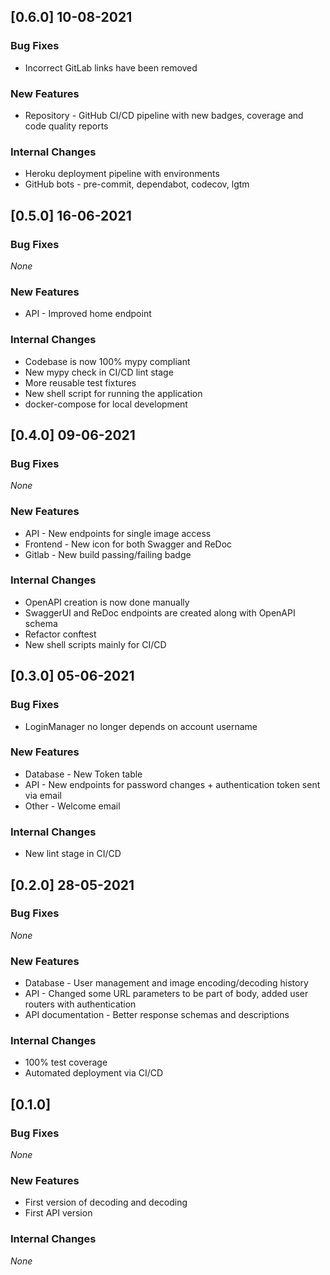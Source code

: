 ## [0.6.0] 10-08-2021

### Bug Fixes

* Incorrect GitLab links have been removed

### New Features

* Repository - GitHub CI/CD pipeline with new badges, coverage and code quality reports

### Internal Changes

* Heroku deployment pipeline with environments
* GitHub bots - pre-commit, dependabot, codecov, lgtm

## [0.5.0] 16-06-2021

### Bug Fixes

_None_

### New Features

* API - Improved home endpoint

### Internal Changes

* Codebase is now 100% mypy compliant
* New mypy check in CI/CD lint stage
* More reusable test fixtures
* New shell script for running the application
* docker-compose for local development

## [0.4.0] 09-06-2021

### Bug Fixes

_None_

### New Features

* API - New endpoints for single image access
* Frontend - New icon for both Swagger and ReDoc
* Gitlab - New build passing/failing badge

### Internal Changes

* OpenAPI creation is now done manually
* SwaggerUI and ReDoc endpoints are created along with OpenAPI schema
* Refactor conftest
* New shell scripts mainly for CI/CD

## [0.3.0] 05-06-2021

### Bug Fixes

* LoginManager no longer depends on account username

### New Features

* Database - New Token table
* API - New endpoints for password changes + authentication token sent via email
* Other - Welcome email

### Internal Changes

* New lint stage in CI/CD

## [0.2.0] 28-05-2021

### Bug Fixes

_None_

### New Features

* Database - User management and image encoding/decoding history
* API - Changed some URL parameters to be part of body, added user routers with authentication
* API documentation - Better response schemas and descriptions

### Internal Changes

* 100% test coverage
* Automated deployment via CI/CD

## [0.1.0]

### Bug Fixes

_None_

### New Features

* First version of decoding and decoding
* First API version

### Internal Changes

_None_
